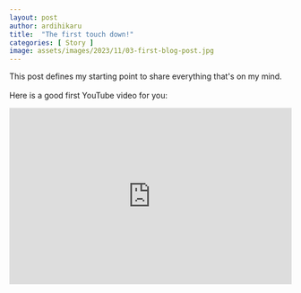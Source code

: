 ```yaml
---
layout: post
author: ardihikaru
title:  "The first touch down!"
categories: [ Story ]
image: assets/images/2023/11/03-first-blog-post.jpg
---
```

This post defines my starting point to share everything that's on my mind.
<br/>
<br/>
Here is a good first YouTube video for you:
<p><iframe style="width:100%;" height="315" src="https://www.youtube.com/embed/dQw4w9WgXcQ?rel=0&amp;showinfo=0" frameborder="0" allowfullscreen></iframe></p>
